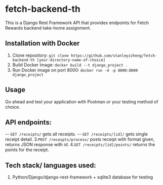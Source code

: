 # fetch-backend-th
This is a Django Rest Framework API that provides endpoints for Fetch Rewards backend take-home assignment.
## Installation with Docker
1. Clone repository: `git clone https://github.com/stanleyzzheng/fetch-backend-th [your-directory-name-of-choice]`
2. Build Docker Image: `docker build --t django_project .`
3. Run Docker image on port 8000: `docker run -d -p 8000:8000 django_project`

## Usage
Go ahead and test your application with Postman or your testing method of choice.

## API endpoints:
-- `GET /receipts/` gets all receipts. 
-- `GET /receipts/[id]/` gets single receipt detail.
3.`POST /receipts/process/` posts receipt with format given, returns JSON response with id.
4.`GET /receipts/[id]/points/` returns the points for the receipt.



## Tech stack/ languages used:
1. Python/Django/django-rest-framework + sqlite3 database for testing

